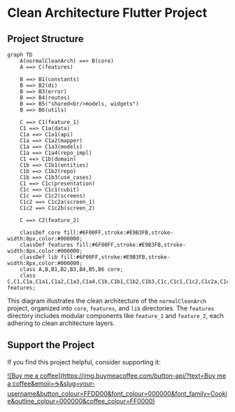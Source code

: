 # Clean Architecture Flutter Project

## Project Structure

```mermaid
graph TD
    A(normalCleanArch) ==> B(core)
    A ==> C(features)

    B ==> B1(constants)
    B ==> B2(di)
    B ==> B3(error)
    B ==> B4(routes)
    B ==> B5("shared<br/>models, widgets")
    B ==> B6(utils)

    C ==> C1(feature_1)
    C1 ==> C1a(data)
    C1a ==> C1a1(api)
    C1a ==> C1a2(mapper)
    C1a ==> C1a3(models)
    C1a ==> C1a4(repo_impl)
    C1 ==> C1b(domain)
    C1b ==> C1b1(entities)
    C1b ==> C1b2(repo)
    C1b ==> C1b3(use_cases)
    C1 ==> C1c(presentation)
    C1c ==> C1c1(cubit)
    C1c ==> C1c2(screens)
    C1c2 ==> C1c2a(screen_1)
    C1c2 ==> C1c2b(screen_2)

    C ==> C2(feature_2)

    classDef core fill:#6F00FF,stroke:#E9B3FB,stroke-width:8px,color:#000000;
    classDef features fill:#6F00FF,stroke:#E9B3FB,stroke-width:8px,color:#000000;
    classDef lib fill:#6F00FF,stroke:#E9B3FB,stroke-width:8px,color:#000000;
    class A,B,B1,B2,B3,B4,B5,B6 core;
    class C,C1,C1a,C1a1,C1a2,C1a3,C1a4,C1b,C1b1,C1b2,C1b3,C1c,C1c1,C1c2,C1c2a,C1c2b,C2 features;
```

This diagram illustrates the clean architecture of the `normalCleanArch` project, organized into `core`, `features`, and `lib` directories. The `features` directory includes modular components like `feature_1` and `feature_2`, each adhering to clean architecture layers.

## Support the Project

If you find this project helpful, consider supporting it:

[![Buy me a coffee](https://img.buymeacoffee.com/button-api/?text=Buy me a coffee&emoji=☕&slug=your-username&button_colour=FFDD00&font_colour=000000&font_family=Cookie&outline_colour=000000&coffee_colour=FF0000)](https://buymeacoffee.com/your-username)